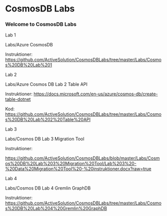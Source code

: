 # CosmosDB Labs

### Welcome to CosmosDB Labs

Lab 1

Labs/Azure CosmosDB

Instruktioner:
https://github.com/ActiveSolution/CosmosDBLabs/tree/master/Labs/Cosmos%20DB%20Lab%201

Lab 2 

Labs/Azure Cosmos DB Lab 2 Table API

Instruktioner: 
https://docs.microsoft.com/en-us/azure/cosmos-db/create-table-dotnet

Kod:
https://github.com/ActiveSolution/CosmosDBLabs/tree/master/Labs/Cosmos%20DB%20Lab%202%20Table%20API

Lab 3

Labs/Cosmos DB Lab 3 Migration Tool

Instruktioner:

https://github.com/ActiveSolution/CosmosDBLabs/blob/master/Labs/Cosmos%20DB%20Lab%203%20Migration%20Tool/Lab%203%20-%20Data%20Migration%20Tool%20-%20instruktioner.docx?raw=true

Lab 4

Labs/Cosmos DB Lab 4 Gremlin GraphDB

Instruktioner:
https://github.com/ActiveSolution/CosmosDBLabs/tree/master/Labs/Cosmos%20DB%20Lab%204%20Gremlin%20GraphDB




